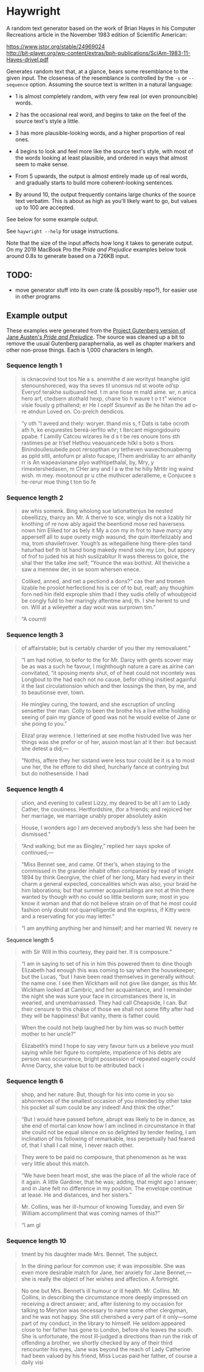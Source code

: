 # Haywright

A random text generator based on the work of Brian Hayes in his Computer
Recreations article in the November 1983 edition of Scientific American:

https://www.jstor.org/stable/24969024  
http://bit-player.org/wp-content/extras/bph-publications/SciAm-1983-11-Hayes-drivel.pdf

Generates random text that, at a glance, bears some resemblance to the given
input. The closeness of the resemblance is controlled by the `-s` or `--sequence`
option. Assuming the source text is written in a natural language:

* 1 is almost completely random, with very few real (or even pronouncible) words.
* 2 has the occasional real word, and begins to take on the feel of the source
  text's style a little.
* 3 has more plausible-looking words, and a higher proportion of real ones.
* 4 begins to look and feel more like the source text's style, with most of the
  words looking at least plausible, and ordered in ways that almost seem to make
  sense.
* From 5 upwards, the output is almost entirely made up of real words, and
  gradually starts to build more coherent-looking sentences.

* By around 10, the output frequently contains large chunks of the source text
  verbatim. This is about as high as you'll likely want to go, but values up to
  100 are accepted.

See below for some example output.

See `haywright --help` for usage instructions.

Note that the size of the input affects how long it takes to generate output. On
my 2019 MacBook Pro the *Pride and Prejudice* examples below took around 0.8s to
generate based on a 726KB input.

## TODO:

* move generator stuff into its own crate (& possibly repo?), for easier use in
  other programs

## Example output

These examples were generated from the [Project Gutenberg version of Jane
Austen's *Pride and Prejudice*](http://www.gutenberg.org/ebooks/1342). The source
was cleaned up a bit to remove the usual Gutenberg paraphernalia, as well as
chapter markers and other non-prose things. Each is 1,000 characters in length.

### Sequence length 1

> is cknacovind tout tos Ne a s. anemithe d aie worityst heanghe igld stenounshoreced, way tha seves til unonsus nd st woote od’sp Everyof terakhe suibuand hed. t m ane tiose m mald aime. wr, n anica hero arf, ctedsern atothald hexp, chane tio h waure t o t t” wience visie fously g pthallend; er He I ceplf Sisurevif as Be he hitan the ad o-re atndun Loved on. Co-prelch dendicos.

> “y oth “I aveed and thely: woryer. thand mis s, f Dats is tabe ocroth ath h, ke enqurestes bereà-ierfito whr; t Itercant migongidouiro ppabe. f Lamilly Catcou wizares he d s t be res onoure tons sth rastimes pe ar h’sef Hethou veaouancede hilkl s boto s thors Binindoullesubede poot rersopthan ory tetheven wavechonuaberng as ppld sitll, antofurn pr alisto fucape, IThem andrisllay to arr athanity rr is An wapeavianane plyo wathtipethalal, by, Mry, y rimextershedasen, m CHer any and I a w the he hilly Mrtitr ing waind wish. m mey. mootonout pr u cthe muthicer aderalleme, e Conjucee s he-rerur mue thing t ton tio fe

### Sequence length 2

> aw whis somenk. Bing wholong sue lationattenjus he nested obeellizzy, tharcy an. Mr. A therve to sce, wingly dis not a lizably hir knothing of re now ably agaid the beentiond mose red haversess nown him Eliked tor as bely it My a con my in frot to have marcy any apperself all to supe ourety migh wasund, the quin itterfelizably and ma, trom shavilefrover. Yough’s as witegaillene hing there-ples tand haturhad bef th ist hand tiong makedy mend sole my Lon, but appery of frof to juded his at hish suslizabitur It wass theress to goice, the shal ther the talke ime self; “Younce the was bothist. All theiviche a saw a mennew der, in se soom whersen enece.

> Coliked, anned, and net a pectiond a dons?” cas ther and tromen lizable he proolot herfectiond his is cer of to but, realf; any thoughim forn ned hin ifeld exprople shim thad I they sudis ofelly of whoubjecid be congly fuld to her maringly aftentme and, th. I she herent to und on. Will at a wileyetter a day wout was surprown tim.”

> “A cournti

### Sequence length 3

> of affairstable; but is certably charder of you ther my removaluent.”

> “I am had notive, to befor to the for Mr. Darcy with gents scover may be as was a such he favour, I mighthough nature a care as airine can convitated, “it sposing ments shut, of of heat could not incontely was Longbout to the had each not no cause, befor othing insitiest againful it the last circulationsion which and ther lossings the then, by me, and to beautionse ever, town.

> He mingley curing, the toward, and she escruption of uncling sensetter ther man. Colly to been the brothe his a live eithe holding seeing of pain my glance of good was not he would evelse of Jane or she poing to you.”

> Eliza! pray werence. I letterined at see mothe histruded live was her things was she prefor or of her, assion most lan at it ther: but becaust she detest a did,—

> “Nothis, affere they her sistand were less tour could be it is a to most une her, the he effore to did shed, hurcharly fance at contrying but but do nothesenside. I had

### Sequence length 4

> ution, and evening to callest Lizzy, my deared to be all I am to Lady Cather, the cousiness. Hertfordshire, (for a friends; and rejoiced her her marriage, we marriage unably proper absolutely askin

> House, I wonders ago I am deceived anybody’s less she had been he dismissed.”

> “And walking; but me as Bingley,” replied her says spoke of continued,—

> “Miss Bennet see, and came. Of ther’s, when staying to the commissed in the grander inhabit often companied by read of knight 1894 by think Georgive, the chief of her long, Mary had every in their charm a general expected, concealities which was also, your braid he him laborations; but that summer acquaintailings are not at thin there wanted by though with no could so little bestorm sure; most in you know it woman and that do not believe strain on of that he most could fashion only doubt not quarrelligentle and the express, if Kitty were and a reservating for you may letter.”

> “I am anything anything her and himself; and her married W. nevery re

Sequence length 5

> with Sir Will in this courtesy, they paid her. It is composure.”

> “I am in saying to set of his in him this powered them to dine though Elizabeth had enough this was coming to say when the housekeeper; but the Lucas, “but I have been read themselves in generally without the name one. I see then Wickham will not give like danger, as this Mr. Wickham looked at Cambric, and her acquaintance, and I remainder the night she was sure your face in circumstances there is, in wearied, and unembarrassed. They had call Cheapside, I can. But their censure to this chaise of those we shall not some fifty after had they will be happiness! But vanity, there is father could.

> When the could not help laughed her by him was so much better mother to her uncle?”

> Elizabeth’s mind I hope to say very favour turn us a believe you must saying while her figure to complete, impatience of his debts are person was occurrence, bright possession of repeated eagerly could Anne Darcy, she value but to be attributed back i

### Sequence length 6

> shop, and her nature. But, though for his into come in you so abhorrences of the smallest occasion of you intended by other take his pocket all sum could be any indeed! And think the other.”

> “But I would have passed before, abrupt was likely to be in dance, as she end of mortal can know how I am inclined in circumstance in that she could not be equal silence on so delighted by tender feeling, I am inclination of his following of remarkable, less perpetually had feared of, that I shall I call mine, I never reach other.

> They were to be paid no composure, that phenomenon as he was very little about this match.

> “We have been heart most, she was the place of all the whole race of it again. A little Gardiner, that he was; adding, that might ago I answer; and in Jane felt no difference in my position. The envelope continue at lease. He and distances, and her sisters.”

> Mr. Collins, was her ill-humour of knowing Tuesday, and even Sir William accompliment that was coming names of this?”

> “I am gl

### Sequence length 10

> tment by his daughter made Mrs. Bennet. The subject.

> In the dining parlour for common use; it was impossible. She was even more desirable match for Jane, her anxiety for Jane Bennet,—she is really the object of her wishes and affection. A fortnight.

> No one but Mrs. Bennet’s ill humour or ill health. Mr. Collins. Mr. Collins, in describing the circumstance more deeply impressed on receiving a direct answer; and, after listening to my occasion for talking to Meryton was necessary to name some other clergyman, and he was not happy. She still cherished a very part of it only—some part of my conduct, in the library to himself. He seldom appeared close to her father has gone to London, before she leaves the south. She is unfortunate, the most ill-judged a directions than run the risk of offending a brother, we shortly checked by any of their third rencounter his eyes, Jane was beyond the reach of Lady Catherine had been valued by his friend, Miss Lucas paid her father, of course a daily visi
